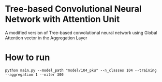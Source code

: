 # Tree-based Convolutional Neural Network with Attention Unit 
A modified version of Tree-based convolutional neural network using Global Attention vector in the Aggregation Layer

# How to run
```
python main.py --model_path "model/104_pku" --n_classes 104 --training --aggregation 1 --niter 300
```
